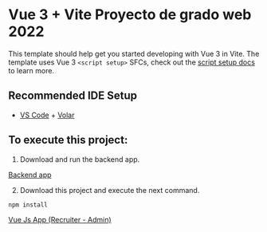 # Vue 3 + Vite Proyecto de grado web 2022

This template should help get you started developing with Vue 3 in Vite. The template uses Vue 3 `<script setup>` SFCs, check out the [script setup docs](https://v3.vuejs.org/api/sfc-script-setup.html#sfc-script-setup) to learn more.

## Recommended IDE Setup

- [VS Code](https://code.visualstudio.com/) + [Volar](https://marketplace.visualstudio.com/items?itemName=Vue.volar)

## To execute this project:

1. Download and run the backend app.

[Backend app](https://github.com/Ernech/proyecto-grado-api)

2. Download this project and execute the next command.
```
npm install
```

[Vue Js App (Recruiter - Admin)](https://github.com/Ernech/proyecto-grado-web)

